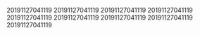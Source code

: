 20191127041119
20191127041119
20191127041119
20191127041119
20191127041119
20191127041119
20191127041119
20191127041119
20191127041119
